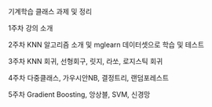 기계학습 클래스 과제 및 정리

1주차 강의 소개

2주차 KNN 알고리즘 소개 및 mglearn 데이터셋으로 학습 및 테스트

3주차 KNN 회귀, 선형회구, 릿지, 라쏘, 로지스틱 회귀 

4주차 다중클래스, 가우시안NB, 결정트리, 랜덤포레스트

5주차 Gradient Boosting, 앙상블, SVM, 신경망